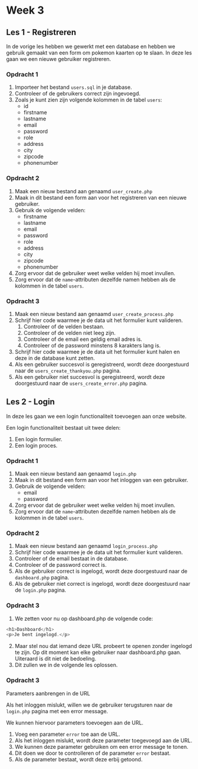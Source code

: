 # Week 3

## Les 1 - Registreren

In de vorige les hebben we gewerkt met een database en hebben we gebruik gemaakt van een form om pokemon kaarten op te slaan. In deze les gaan we een nieuwe gebruiker registreren.

### Opdracht 1

1. Importeer het bestand `users.sql` in je database.
2. Controleer of de gebruikers correct zijn ingevoegd.
3. Zoals je kunt zien zijn volgende kolommen in de tabel `users`:
    - id
    - firstname
    - lastname
    - email
    - password
    - role
    - address
    - city
    - zipcode
    - phonenumber

### Opdracht 2

1. Maak een nieuw bestand aan genaamd `user_create.php`
2. Maak in dit bestand een form aan voor het registreren van een nieuwe gebruiker.
3. Gebruik de volgende velden:
    - firstname
    - lastname
    - email
    - password
    - role
    - address
    - city
    - zipcode
    - phonenumber
4. Zorg ervoor dat de gebruiker weet welke velden hij moet invullen.
5. Zorg ervoor dat de `name`-attributen dezelfde namen hebben als de kolommen in de tabel `users`.

### Opdracht 3

1. Maak een nieuw bestand aan genaamd `user_create_process.php`
2. Schrijf hier code waarmee je de data uit het formulier kunt valideren.
   1. Controleer of de velden bestaan.
   2. Controleer of de velden niet leeg zijn.
   3. Controleer of de email een geldig email adres is.
   4. Controleer of de password minstens 8 karakters lang is.
3. Schrijf hier code waarmee je de data uit het formulier kunt halen en deze in de database kunt zetten.
4. Als een gebruiker succesvol is geregistreerd, wordt deze doorgestuurd naar de `users_create_thankyou.php` pagina.
5. Als een gebruiker niet succesvol is geregistreerd, wordt deze doorgestuurd naar de `users_create_error.php` pagina.

## Les 2 - Login

In deze les gaan we een login functionaliteit toevoegen aan onze website.

Een login functionaliteit bestaat uit twee delen:
1. Een login formulier.
2. Een login proces.

### Opdracht 1

1. Maak een nieuw bestand aan genaamd `login.php`
2. Maak in dit bestand een form aan voor het inloggen van een gebruiker.
3. Gebruik de volgende velden:
    - email
    - password
4. Zorg ervoor dat de gebruiker weet welke velden hij moet invullen.
5. Zorg ervoor dat de `name`-attributen dezelfde namen hebben als de kolommen in de tabel `users`.

### Opdracht 2

1. Maak een nieuw bestand aan genaamd `login_process.php`
2. Schrijf hier code waarmee je de data uit het formulier kunt valideren.   
3. Controleer of de email bestaat in de database.
4. Controleer of de password correct is.
5. Als de gebruiker correct is ingelogd, wordt deze doorgestuurd naar de `dashboard.php` pagina.
6. Als de gebruiker niet correct is ingelogd, wordt deze doorgestuurd naar de `login.php` pagina.


### Opdracht 3

1. We zetten voor nu op dashboard.php de volgende code:

```php
<h1>Dashboard</h1>
<p>Je bent ingelogd.</p>
```

2. Maar stel nou dat iemand deze URL probeert te openen zonder ingelogd te zijn. Op dit moment kan elke gebruiker naar dashboard.php gaan. Uiteraard is dit niet de bedoeling.
3. Dit zullen we in de volgende les oplossen.

### Opdracht 3
Parameters aanbrengen in de URL

Als het inloggen mislukt, willen we de gebruiker terugsturen naar de `login.php` pagina met een error message.

We kunnen hiervoor parameters toevoegen aan de URL.

1. Voeg een parameter `error` toe aan de URL.
2. Als het inloggen mislukt, wordt deze parameter toegevoegd aan de URL.
3. We kunnen deze parameter gebruiken om een error message te tonen.
4. Dit doen we door te controlleren of de parameter `error` bestaat.
5. Als de parameter bestaat, wordt deze erbij getoond.  


